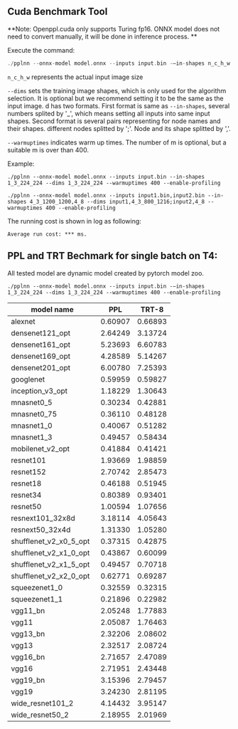 ## Cuda Benchmark Tool

**Note: Openppl.cuda only supports Turing fp16. ONNX model does not need to convert manually, it will be done in inference process. **

Execute the command:

```C++
./pplnn --onnx-model model.onnx --inputs input.bin -–in-shapes n_c_h_w [--dims d] [--warmuptimes m] --enable-profiling
```

`n_c_h_w` represents the actual input image size

`--dims` sets the training image shapes, which is only used for the algorithm selection. It is optional but we recommend setting it to be the same as the input image. d has two formats.
First format is same as `--in-shapes`, several numbers splited by '_', which means setting all inputs into same input shapes. 
Second format is several pairs representing for node names and their shapes. different nodes splitted by ';'. Node and its shape splitted by ','.

`--warmuptimes` indicates warm up times. The number of m is optional, but a suitable m is over than 400.

Example:

```
./pplnn --onnx-model model.onnx --inputs input.bin --in-shapes 1_3_224_224 --dims 1_3_224_224 --warmuptimes 400 --enable-profiling

./pplnn --onnx-model model.onnx --inputs input1.bin,input2.bin --in-shapes 4_3_1200_1200,4_8 --dims input1,4_3_800_1216;input2,4_8 --warmuptimes 400 --enable-profiling
```

The running cost is shown in log as following:

```
Average run cost: *** ms.
```

## PPL and TRT Bechmark for single batch on T4:

All tested model are dynamic model created by pytorch model zoo.

```
./pplnn --onnx-model model.onnx --inputs input.bin -–in-shapes 1_3_224_224 --dims 1_3_224_224 --warmuptimes 400 --enable-profiling
```


| model name                     | PPL      | TRT-8    |
|--------------------------|----------|----------|
| alexnet                  | 0.60907  | 0.66893  |
| densenet121_opt          | 2.64249  | 3.13724  |
| densenet161_opt          | 5.23693  | 6.60783  |
| densenet169_opt          | 4.28589  | 5.14267  |
| densenet201_opt          | 6.00780  | 7.25393  |
| googlenet                | 0.59959  | 0.59827  |
| inception_v3_opt         | 1.18229  | 1.30643  |
| mnasnet0_5               | 0.30234  | 0.42881  |
| mnasnet0_75              | 0.36110  | 0.48128  |
| mnasnet1_0               | 0.40067  | 0.51282  |
| mnasnet1_3               | 0.49457  | 0.58434  |
| mobilenet_v2_opt         | 0.41884  | 0.41421  |
| resnet101                | 1.93669  | 1.98859  |
| resnet152                | 2.70742  | 2.85473  |
| resnet18                 | 0.46188  | 0.51945  |
| resnet34                 | 0.80389  | 0.93401  |
| resnet50                 | 1.00594  | 1.07656  |
| resnext101_32x8d         | 3.18114  | 4.05643  |
| resnext50_32x4d          | 1.31330  | 1.05280  |
| shufflenet_v2_x0_5_opt   | 0.37315  | 0.42875  |
| shufflenet_v2_x1_0_opt   | 0.43867  | 0.60099  |
| shufflenet_v2_x1_5_opt   | 0.49457  | 0.70718  |
| shufflenet_v2_x2_0_opt   | 0.62771  | 0.69287  |
| squeezenet1_0            | 0.32559  | 0.32315  |
| squeezenet1_1            | 0.21896  | 0.22982  |
| vgg11_bn                 | 2.05248  | 1.77883  |
| vgg11                    | 2.05087  | 1.76463  |
| vgg13_bn                 | 2.32206  | 2.08602  |
| vgg13                    | 2.32517  | 2.08724  |
| vgg16_bn                 | 2.71657  | 2.47089  |
| vgg16                    | 2.71951  | 2.43448  |
| vgg19_bn                 | 3.15396  | 2.79457  |
| vgg19                    | 3.24230  | 2.81195  |
| wide_resnet101_2         | 4.14432  | 3.95147  |
| wide_resnet50_2          | 2.18955  | 2.01969  |